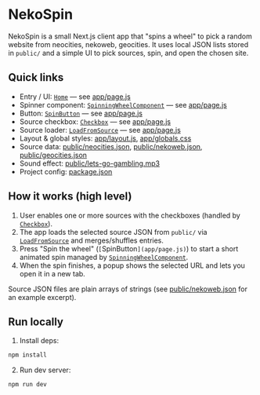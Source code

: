 # NekoSpin

NekoSpin is a small Next.js client app that "spins a wheel" to pick a random website from neocities, nekoweb, geocities. It uses local JSON lists stored in `public/` and a simple UI to pick sources, spin, and open the chosen site.

## Quick links
- Entry / UI: [`Home`](app/page.js) — see [app/page.js](app/page.js)  
- Spinner component: [`SpinningWheelComponent`](app/page.js) — see [app/page.js](app/page.js)  
- Button: [`SpinButton`](app/page.js) — see [app/page.js](app/page.js)  
- Source checkbox: [`Checkbox`](app/page.js) — see [app/page.js](app/page.js)  
- Source loader: [`LoadFromSource`](app/page.js) — see [app/page.js](app/page.js)  
- Layout & global styles: [app/layout.js](app/layout.js), [app/globals.css](app/globals.css)  
- Source data: [public/neocities.json](public/neocities.json), [public/nekoweb.json](public/nekoweb.json), [public/geocities.json](public/geocities.json)  
- Sound effect: [public/lets-go-gambling.mp3](public/lets-go-gambling.mp3)  
- Project config: [package.json](package.json)

## How it works (high level)
1. User enables one or more sources with the checkboxes (handled by [`Checkbox`](app/page.js)).
2. The app loads the selected source JSON from `public/` via [`LoadFromSource`](app/page.js) and merges/shuffles entries.
3. Press "Spin the wheel" (`[`SpinButton`](app/page.js)`) to start a short animated spin managed by [`SpinningWheelComponent`](app/page.js).
4. When the spin finishes, a popup shows the selected URL and lets you open it in a new tab.

Source JSON files are plain arrays of strings (see [public/nekoweb.json](public/nekoweb.json) for an example excerpt).

## Run locally
1. Install deps:
```sh
npm install
```
2. Run dev server:
```sh
npm run dev
```
